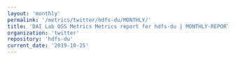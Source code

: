 ```yaml
---
layout: 'monthly'
permalink: '/metrics/twitter/hdfs-du/MONTHLY/'
title: 'DAI Lab OSS Metrics Metrics report for hdfs-du | MONTHLY-REPORT-2019-10-25'
organization: 'twitter'
repository: 'hdfs-du'
current_date: '2019-10-25'
---
```

